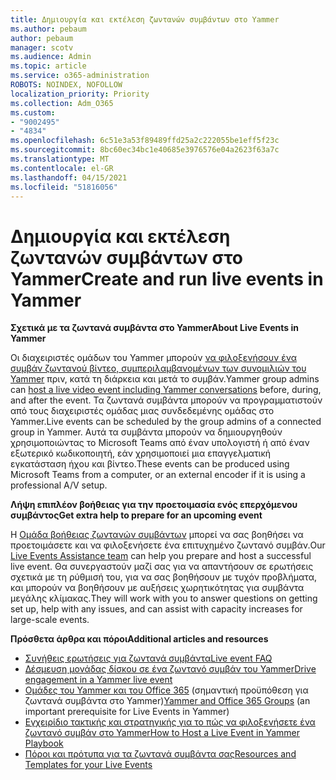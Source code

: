 ```yaml
---
title: Δημιουργία και εκτέλεση ζωντανών συμβάντων στο Yammer
ms.author: pebaum
author: pebaum
manager: scotv
ms.audience: Admin
ms.topic: article
ms.service: o365-administration
ROBOTS: NOINDEX, NOFOLLOW
localization_priority: Priority
ms.collection: Adm_O365
ms.custom:
- "9002495"
- "4834"
ms.openlocfilehash: 6c51e3a53f89489ffd25a2c222055be1eff5f23c
ms.sourcegitcommit: 8bc60ec34bc1e40685e3976576e04a2623f63a7c
ms.translationtype: MT
ms.contentlocale: el-GR
ms.lasthandoff: 04/15/2021
ms.locfileid: "51816056"
---
```

# <a name="create-and-run-live-events-in-yammer"></a><span data-ttu-id="d037e-102">Δημιουργία και εκτέλεση ζωντανών συμβάντων στο Yammer</span><span class="sxs-lookup"><span data-stu-id="d037e-102">Create and run live events in Yammer</span></span>

<span data-ttu-id="d037e-103">**Σχετικά με τα ζωντανά συμβάντα στο Yammer**</span><span class="sxs-lookup"><span data-stu-id="d037e-103">**About Live Events in Yammer**</span></span>

<span data-ttu-id="d037e-104">Οι διαχειριστές ομάδων του Yammer μπορούν [να φιλοξενήσουν ένα συμβάν ζωντανού βίντεο, συμπεριλαμβανομένων των συνομιλιών του Yammer](https://docs.microsoft.com/yammer/manage-yammer-groups/yammer-live-events) πριν, κατά τη διάρκεια και μετά το συμβάν.</span><span class="sxs-lookup"><span data-stu-id="d037e-104">Yammer group admins can [host a live video event including Yammer conversations](https://docs.microsoft.com/yammer/manage-yammer-groups/yammer-live-events) before, during, and after the event.</span></span> <span data-ttu-id="d037e-105">Τα ζωντανά συμβάντα μπορούν να προγραμματιστούν από τους διαχειριστές ομάδας μιας συνδεδεμένης ομάδας στο Yammer.</span><span class="sxs-lookup"><span data-stu-id="d037e-105">Live events can be scheduled by the group admins of a connected group in Yammer.</span></span> <span data-ttu-id="d037e-106">Αυτά τα συμβάντα μπορούν να δημιουργηθούν χρησιμοποιώντας το Microsoft Teams από έναν υπολογιστή ή από έναν εξωτερικό κωδικοποιητή, εάν χρησιμοποιεί μια επαγγελματική εγκατάσταση ήχου και βίντεο.</span><span class="sxs-lookup"><span data-stu-id="d037e-106">These events can be produced using Microsoft Teams from a computer, or an external encoder if it is using a professional A/V setup.</span></span>

<span data-ttu-id="d037e-107">**Λήψη επιπλέον βοήθειας για την προετοιμασία ενός επερχόμενου συμβάντος**</span><span class="sxs-lookup"><span data-stu-id="d037e-107">**Get extra help to prepare for an upcoming event**</span></span>

<span data-ttu-id="d037e-108">Η [Ομάδα βοήθειας ζωντανών συμβάντων](https://aka.ms/AA87gbh) μπορεί να σας βοηθήσει να προετοιμάσετε και να φιλοξενήσετε ένα επιτυχημένο ζωντανό συμβάν.</span><span class="sxs-lookup"><span data-stu-id="d037e-108">Our [Live Events Assistance team](https://aka.ms/AA87gbh) can help you prepare and host a successful live event.</span></span> <span data-ttu-id="d037e-109">Θα συνεργαστούν μαζί σας για να απαντήσουν σε ερωτήσεις σχετικά με τη ρύθμισή του, για να σας βοηθήσουν με τυχόν προβλήματα, και μπορούν να βοηθήσουν με αυξήσεις χωρητικότητας για συμβάντα μεγάλης κλίμακας.</span><span class="sxs-lookup"><span data-stu-id="d037e-109">They will work with you to answer questions on getting set up, help with any issues, and can assist with capacity increases for large-scale events.</span></span>

<span data-ttu-id="d037e-110">**Πρόσθετα άρθρα και πόροι**</span><span class="sxs-lookup"><span data-stu-id="d037e-110">**Additional articles and resources**</span></span>

- [<span data-ttu-id="d037e-111">Συνήθεις ερωτήσεις για ζωντανά συμβάντα</span><span class="sxs-lookup"><span data-stu-id="d037e-111">Live event FAQ</span></span>](https://support.office.com/article/43bbd59d-a734-4c8f-923d-6a239d137d34)
- [<span data-ttu-id="d037e-112">Δέσμευση μονάδας δίσκου σε ένα ζωντανό συμβάν του Yammer</span><span class="sxs-lookup"><span data-stu-id="d037e-112">Drive engagement in a Yammer live event</span></span>](https://support.office.com/article/drive-engagement-in-a-yammer-live-event-c0244ad8-6dcb-419c-add9-2e4a00543412?ui=en-US&rs=en-US&ad=US)
- <span data-ttu-id="d037e-113">[Ομάδες του Yammer και του Office 365](https://docs.microsoft.com/yammer/manage-yammer-groups/yammer-and-office-365-groups) (σημαντική προϋπόθεση για ζωντανά συμβάντα στο Yammer)</span><span class="sxs-lookup"><span data-stu-id="d037e-113">[Yammer and Office 365 Groups](https://docs.microsoft.com/yammer/manage-yammer-groups/yammer-and-office-365-groups) (an important prerequisite for Live Events in Yammer)</span></span>
- [<span data-ttu-id="d037e-114">Εγχειρίδιο τακτικής και στρατηγικής για το πώς να φιλοξενήσετε ένα ζωντανό συμβάν στο Yammer</span><span class="sxs-lookup"><span data-stu-id="d037e-114">How to Host a Live Event in Yammer Playbook</span></span>](https://aka.ms/LiveEventsinYammerplaybook)
- [<span data-ttu-id="d037e-115">Πόροι και πρότυπα για τα ζωντανά συμβάντα σας</span><span class="sxs-lookup"><span data-stu-id="d037e-115">Resources and Templates for your Live Events</span></span>](https://aka.ms/LiveEventYammerTemplates)
